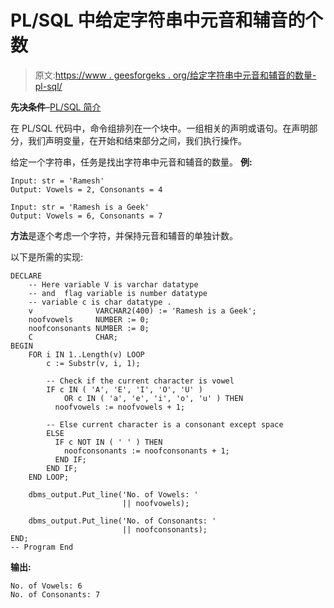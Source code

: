 # PL/SQL 中给定字符串中元音和辅音的个数

> 原文:[https://www . geesforgeks . org/给定字符串中元音和辅音的数量-pl-sql/](https://www.geeksforgeeks.org/no-of-vowels-and-consonants-in-a-given-string-in-pl-sql/)

**先决条件**–[PL/SQL 简介](https://www.geeksforgeeks.org/plsql-introduction/)

在 PL/SQL 代码中，命令组排列在一个块中。一组相关的声明或语句。在声明部分，我们声明变量，在开始和结束部分之间，我们执行操作。

给定一个字符串，任务是找出字符串中元音和辅音的数量。
**例:**

```
Input: str = 'Ramesh'
Output: Vowels = 2, Consonants = 4

Input: str = 'Ramesh is a Geek'
Output: Vowels = 6, Consonants = 7

```

**方法**是逐个考虑一个字符，并保持元音和辅音的单独计数。

以下是所需的实现:

```
DECLARE 
    -- Here variable V is varchar datatype  
    -- and  flag variable is number datatype   
    -- variable c is char datatype .  
    v              VARCHAR2(400) := 'Ramesh is a Geek'; 
    noofvowels     NUMBER := 0; 
    noofconsonants NUMBER := 0; 
    C              CHAR; 
BEGIN 
    FOR i IN 1..Length(v) LOOP 
        c := Substr(v, i, 1); 

        -- Check if the current character is vowel 
        IF c IN ( 'A', 'E', 'I', 'O', 'U' ) 
            OR c IN ( 'a', 'e', 'i', 'o', 'u' ) THEN 
          noofvowels := noofvowels + 1; 

        -- Else current character is a consonant except space 
        ELSE 
          IF c NOT IN ( ' ' ) THEN 
            noofconsonants := noofconsonants + 1; 
          END IF; 
        END IF; 
    END LOOP; 

    dbms_output.Put_line('No. of Vowels: ' 
                         || noofvowels); 

    dbms_output.Put_line('No. of Consonants: ' 
                         || noofconsonants); 
END; 
-- Program End  
```

**输出:**

```
No. of Vowels: 6
No. of Consonants: 7

```